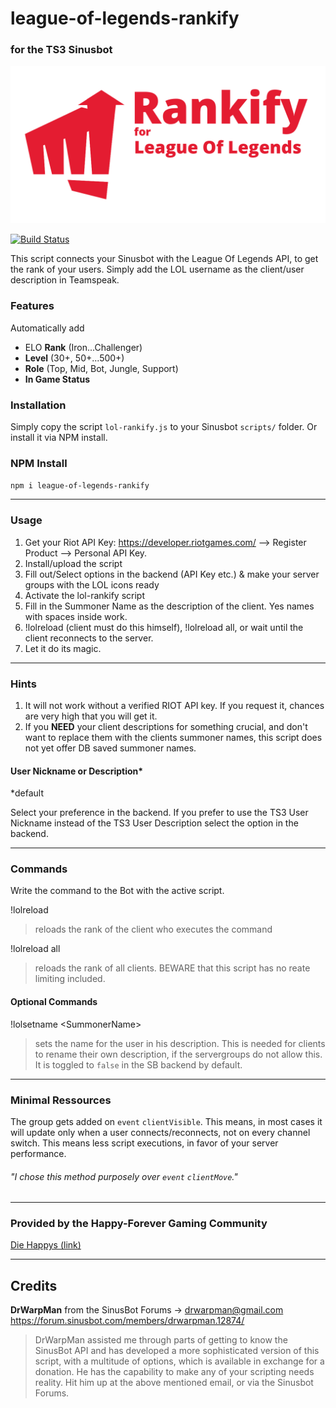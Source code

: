 # league-of-legends-rankify
### for the TS3 Sinusbot

![rankify](img/lolrankify_logo_preview.png "LoL Rankify Preview Logo")

[![Build Status](https://travis-ci.com/frizzant/league-of-legends-rankify.svg?branch=master)](https://travis-ci.com/frizzant/league-of-legends-rankify)

This script connects your Sinusbot with the League Of Legends API,
to get the rank of your users. Simply add the LOL username as the client/user
description in Teamspeak.

### Features

Automatically add
* ELO **Rank** (Iron...Challenger)
* **Level** (30+, 50+...500+)
* **Role** (Top, Mid, Bot, Jungle, Support)
* **In Game Status**

### Installation

Simply copy the script `lol-rankify.js` to your Sinusbot `scripts/` folder.
Or install it via NPM install.

### NPM Install

`npm i league-of-legends-rankify`

---

### Usage

1) Get your Riot API Key: https://developer.riotgames.com/ --> Register Product --> Personal API Key.
2) Install/upload the script
3) Fill out/Select options in the backend (API Key etc.) & make your server groups with the LOL icons ready
4) Activate the lol-rankify script
5) Fill in the Summoner Name as the description of the client. Yes names with spaces inside work.
6) !lolreload (client must do this himself), !lolreload all, or wait until the client reconnects to the server.
7) Let it do its magic.

---

### Hints

1) It will not work without a verified RIOT API key. If you request it, chances are very high that you will get it.
2) If you **NEED** your client descriptions for something crucial, and don't want to replace them
with the clients summoner names, this script does not yet offer DB saved summoner names.


#### User Nickname or Description*
*default

Select your preference in the backend.
If you prefer to use the TS3 User Nickname instead of the TS3 User Description
select the option in the backend.

---

### Commands

Write the command to the Bot with the active script.

!lolreload
> reloads the rank of the client who executes the command

!lolreload all
> reloads the rank of all clients. BEWARE that this script has no reate limiting included.

#### Optional Commands

!lolsetname \<SummonerName>
> sets the name for the user in his description. This is needed for clients to rename
>their own description, if the servergroups do not allow this. It is toggled to
><code>false</code> in the SB backend by default.

---

### Minimal Ressources
The group gets added on `event` `clientVisible`. This means, in most cases it will
update only when a user connects/reconnects, not on every channel switch.
This means less script executions, in favor of your server performance.

###### "I chose this method purposely over `event` `clientMove`."

---

### Provided by the Happy-Forever Gaming Community
[Die Happys (link)][http://happy-forever.xyz]

---

## Credits

**DrWarpMan** from the SinusBot Forums -> drwarpman@gmail.com
https://forum.sinusbot.com/members/drwarpman.12874/

>DrWarpMan assisted me through parts of getting to know the SinusBot API and
has developed a more sophisticated version of this script, with a multitude
of options, which is available in exchange for a donation. He has the capability
to make any of your scripting needs reality.
Hit him up at the above mentioned email, or via the Sinusbot Forums.

[http://happy-forever.xyz]: www.happy-forever.xyz